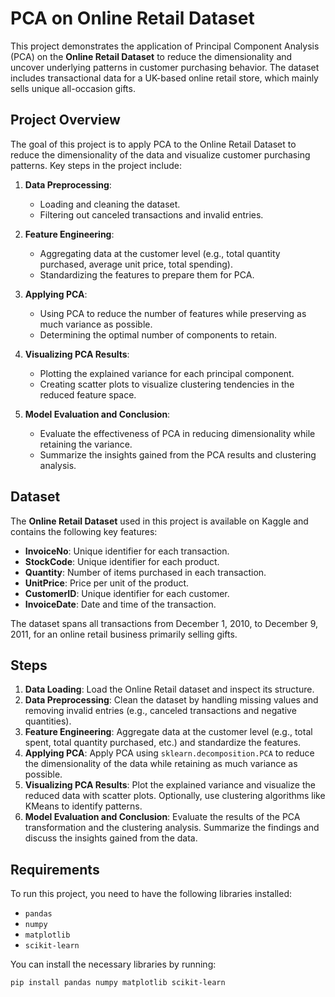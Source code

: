 # PCA on Online Retail Dataset

This project demonstrates the application of Principal Component Analysis (PCA) on the **Online Retail Dataset** to reduce the dimensionality and uncover underlying patterns in customer purchasing behavior. The dataset includes transactional data for a UK-based online retail store, which mainly sells unique all-occasion gifts.

## Project Overview

The goal of this project is to apply PCA to the Online Retail Dataset to reduce the dimensionality of the data and visualize customer purchasing patterns. Key steps in the project include:

1. **Data Preprocessing**: 
   - Loading and cleaning the dataset.
   - Filtering out canceled transactions and invalid entries.

2. **Feature Engineering**:
   - Aggregating data at the customer level (e.g., total quantity purchased, average unit price, total spending).
   - Standardizing the features to prepare them for PCA.

3. **Applying PCA**:
   - Using PCA to reduce the number of features while preserving as much variance as possible.
   - Determining the optimal number of components to retain.

4. **Visualizing PCA Results**:
   - Plotting the explained variance for each principal component.
   - Creating scatter plots to visualize clustering tendencies in the reduced feature space.

5. **Model Evaluation and Conclusion**:
   - Evaluate the effectiveness of PCA in reducing dimensionality while retaining the variance.
   - Summarize the insights gained from the PCA results and clustering analysis.

## Dataset

The **Online Retail Dataset** used in this project is available on Kaggle and contains the following key features:

- **InvoiceNo**: Unique identifier for each transaction.
- **StockCode**: Unique identifier for each product.
- **Quantity**: Number of items purchased in each transaction.
- **UnitPrice**: Price per unit of the product.
- **CustomerID**: Unique identifier for each customer.
- **InvoiceDate**: Date and time of the transaction.

The dataset spans all transactions from December 1, 2010, to December 9, 2011, for an online retail business primarily selling gifts.

## Steps

1. **Data Loading**: Load the Online Retail dataset and inspect its structure.
2. **Data Preprocessing**: Clean the dataset by handling missing values and removing invalid entries (e.g., canceled transactions and negative quantities).
3. **Feature Engineering**: Aggregate data at the customer level (e.g., total spent, total quantity purchased, etc.) and standardize the features.
4. **Applying PCA**: Apply PCA using `sklearn.decomposition.PCA` to reduce the dimensionality of the data while retaining as much variance as possible.
5. **Visualizing PCA Results**: Plot the explained variance and visualize the reduced data with scatter plots. Optionally, use clustering algorithms like KMeans to identify patterns.
6. **Model Evaluation and Conclusion**: Evaluate the results of the PCA transformation and the clustering analysis. Summarize the findings and discuss the insights gained from the data.

## Requirements

To run this project, you need to have the following libraries installed:

- `pandas`
- `numpy`
- `matplotlib`
- `scikit-learn`

You can install the necessary libraries by running:

```bash
pip install pandas numpy matplotlib scikit-learn
